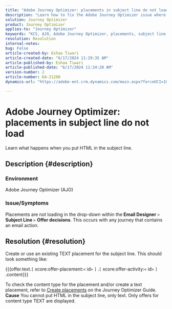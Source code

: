 ```yaml
---
title: "Adobe Journey Optimizer: placements in subject line do not load"
description: "Learn how to fix the Adobe Journey Optimizer issue where Placements are not loading with any journey that contains an email action."
solution: Journey Optimizer
product: Journey Optimizer
applies-to: "Journey Optimizer"
keywords: "KCS, AJO, Adobe Journey Optimizer, placements, subject line, not load, content type, html, text"
resolution: Resolution
internal-notes: 
bug: False
article-created-by: Eshaa Tiwari
article-created-date: "6/17/2024 11:29:35 AM"
article-published-by: Eshaa Tiwari
article-published-date: "6/17/2024 11:34:20 AM"
version-number: 2
article-number: KA-21208
dynamics-url: "https://adobe-ent.crm.dynamics.com/main.aspx?forceUCI=1&pagetype=entityrecord&etn=knowledgearticle&id=23a853d9-9c2c-ef11-840a-6045bd029b18"

---
```

# Adobe Journey Optimizer: placements in subject line do not load


Learn what happens when you put HTML in the subject line.

## Description {#description}


### <b>Environment</b>

Adobe Journey Optimizer (AJO)

### <b>Issue/Symptoms</b>

Placements are not loading in the drop-down within the<b> Email Designer</b> `>`  <b> Subject Line </b> `>`  <b>Offer decisions</b>. This occurs with any journey that contains an email action.


## Resolution {#resolution}


Create or use an existing TEXT placement for the subject line. This should look something like:

{{{offer.text.`[` xcore:offer-placement:`<` id`>` `]` .`[` xcore:offer-activity:`<` id`>` `]` .content}}}

To check the content type for the placement and/or create a text placement, refer to [Create placements](https://experienceleague.adobe.com/docs/journey-optimizer/using/offer-decisioning/create-components/creating-placements.html) on the Journey Optimizer Guide.
<b>Cause</b>
You cannot put HTML in the subject line, only text. Only offers for content type TEXT are displayed.
